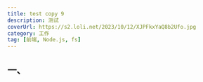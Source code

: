 ```yaml
---
title: test copy 9
description: 测试
coverUrl: https://s2.loli.net/2023/10/12/XJPFkxYaQ8b2Ufo.jpg
category: 工作
tag: [前端, Node.js, fs]
---
```


## 一、
